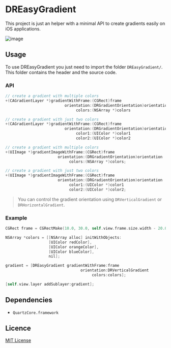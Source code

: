 DREasyGradient
==============
This project is just an helper with a minimal API to create gradients easily on iOS applications.

![image](https://raw.github.com/dmcrodrigues/DREasyGradient/master/DREasyGradient-Demo/screenshot.png)

## Usage
To use DREasyGradient you just need to import the folder `DREasyGradient/`. This folder contains the header and the source code.

### API
```Objective-C
// create a gradient with multiple colors
+(CAGradientLayer *)gradientWithFrame:(CGRect)frame
                          orientation:(DRGradientOrientation)orientation
                               colors:(NSArray *)colors

// create a gradient with just two colors
+(CAGradientLayer *)gradientWithFrame:(CGRect)frame
                          orientation:(DRGradientOrientation)orientation
                               color1:(UIColor *)color1
                               color2:(UIColor *)color2

// create a gradient with multiple colors
+(UIImage *)gradientImageWithFrame:(CGRect)frame
                       orientation:(DRGradientOrientation)orientation
                            colors:(NSArray *)colors;

// create a gradient with just two colors
+(UIImage *)gradientImageWithFrame:(CGRect)frame
                       orientation:(DRGradientOrientation)orientation
                            color1:(UIColor *)color1
                            color2:(UIColor *)color2;
```
> You can control the gradient orientation using `DRVerticalGradient` or `DRHorizontalGradient`.

### Example
```Objective-C
CGRect frame = CGRectMake(10.0, 30.0, self.view.frame.size.width - 20.0, 50.0);

NSArray *colors = [[NSArray alloc] initWithObjects:
                   [UIColor redColor],
                   [UIColor orangeColor],
                   [UIColor blueColor],
                   nil];

gradient = [DREasyGradient gradientWithFrame:frame
                                 orientation:DRVerticalGradient
                                      colors:colors];

[self.view.layer addSublayer:gradient];
```

## Dependencies

- `QuartzCore.framework`

## Licence
[MIT License](http://en.wikipedia.org/wiki/MIT_License)
